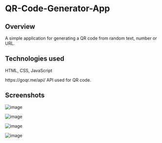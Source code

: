 # QR-Code-Generator-App

<h2> Overview </h2>
<p>A simple application for generating a QR code from random text, number or URL. </p>

<h2> Technologies used </h2>
HTML, CSS, JavaScript
<p>https://goqr.me/api/ API used for QR code.</p>
  
<h2> Screenshots </h2>

![image](https://user-images.githubusercontent.com/101567902/172854913-6b7b9966-e6b0-4912-b549-8e6f867b8dd3.png)

![image](https://user-images.githubusercontent.com/101567902/172855460-361198c8-08c1-4347-8250-37e619bca54e.png)

![image](https://user-images.githubusercontent.com/101567902/172855544-5ff6794a-392f-4070-a25c-70f760556b89.png)

![image](https://user-images.githubusercontent.com/101567902/172855674-292a2cfc-7eed-4f20-a1c5-4f1cc773000f.png)
